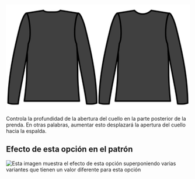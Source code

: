 ![Corte trasero del cuello](./backneckcutout.svg)

Controla la profundidad de la abertura del cuello en la parte posterior de la prenda. En otras palabras, aumentar esto desplazará la apertura del cuello hacia la espalda.

## Efecto de esta opción en el patrón

![Esta imagen muestra el efecto de esta opción superponiendo varias variantes que tienen un valor diferente para esta opción](jaeger\_backneckcutout\_sample.svg "Efecto de esta opción en el patrón")
